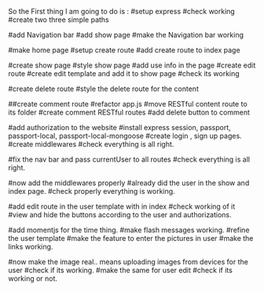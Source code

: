 So the First thing I am going to do is :
#setup express
#check working
#create two three simple paths

#add Navigation bar
#add show page
#make the Navigation bar working

#make home page 
#setup create route
#add create route to index page 

#create show page 
#style show page
#add use info in the page 
#create edit route
#create edit template and add it to show page
#check its working

#create delete route 
#style the delete route for the content



##create comment route
#refactor app.js
#move RESTful content route to its folder
#create comment RESTful routes
#add delete button to comment


#add authorization to the website
#install express session, passport, passport-local, passport-local-mongoose
#create login , sign up pages.
#create middlewares
#check everything is all right.

#fix the nav bar and pass currentUser to all routes
#check everything is all right.

#now add the middlewares properly
#already did the user in the show and index page.
#check properly everything is working.

#add edit route in the user template with in index
#check working of it 
#view and hide the buttons according to the user and authorizations.

#add momentjs for the time thing.
#make flash messages working.
#refine the user template 
#make the feature to enter the pictures in user 
#make the links working.

#now make the image real.. means uploading images from devices for the user
#check if its working.
#make the same for user edit
#check if its working or not.

